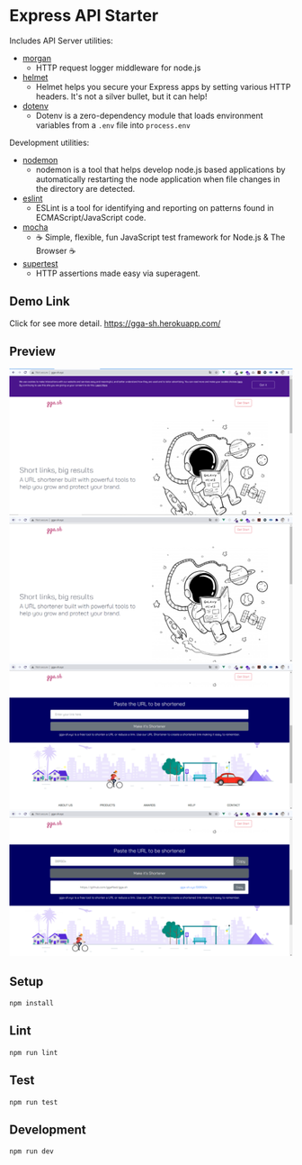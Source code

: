 # Express API Starter

Includes API Server utilities:

* [morgan](https://www.npmjs.com/package/morgan)
  * HTTP request logger middleware for node.js
* [helmet](https://www.npmjs.com/package/helmet)
  * Helmet helps you secure your Express apps by setting various HTTP headers. It's not a silver bullet, but it can help!
* [dotenv](https://www.npmjs.com/package/dotenv)
  * Dotenv is a zero-dependency module that loads environment variables from a `.env` file into `process.env`

Development utilities:

* [nodemon](https://www.npmjs.com/package/nodemon)
  * nodemon is a tool that helps develop node.js based applications by automatically restarting the node application when file changes in the directory are detected.
* [eslint](https://www.npmjs.com/package/eslint)
  * ESLint is a tool for identifying and reporting on patterns found in ECMAScript/JavaScript code.
* [mocha](https://www.npmjs.com/package/mocha)
  * ☕️ Simple, flexible, fun JavaScript test framework for Node.js & The Browser ☕️
* [supertest](https://www.npmjs.com/package/supertest)
  * HTTP assertions made easy via superagent.
  
## Demo Link
 Click for see more detail. https://gga-sh.herokuapp.com/
  
## Preview
![preview image](https://github.com/ggafiled/gga.sh/blob/master/src/public/images/previews01.PNG)
![preview image](https://github.com/ggafiled/gga.sh/blob/master/src/public/images/previews02.PNG)
![preview image](https://github.com/ggafiled/gga.sh/blob/master/src/public/images/previews03.PNG)
![preview image](https://github.com/ggafiled/gga.sh/blob/master/src/public/images/previews04.PNG)
## Setup

```
npm install
```

## Lint

```
npm run lint
```

## Test

```
npm run test
```

## Development

```
npm run dev
```
